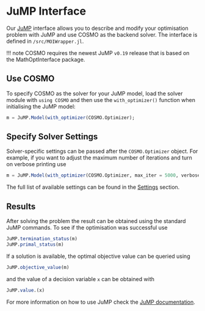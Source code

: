 # JuMP Interface
Our [JuMP](https://github.com/JuliaOpt/JuMP.jl/) interface allows you to describe and modify your optimisation problem with JuMP and use COSMO as the backend solver. The interface is defined in `/src/MOIWrapper.jl`.

!!! note
    COSMO requires the newest JuMP `v0.19` release that is based on the MathOptInterface package.

## Use COSMO
To specify COSMO as the solver for your JuMP model, load the solver module with `using COSMO` and then use the `with_optimizer()` function when initialising the JuMP model:
```julia
m = JuMP.Model(with_optimizer(COSMO.Optimizer);
```

## Specify Solver Settings
Solver-specific settings can be passed after the `COSMO.Optimizer` object. For example, if you want to adjust the maximum number of iterations and turn on verbose printing use
```julia
m = JuMP.Model(with_optimizer(COSMO.Optimizer, max_iter = 5000, verbose = true);
```
The full list of available settings can be found in the [Settings](#settings) section.

## Results
After solving the problem the result can be obtained using the standard JuMP commands. To see if the optimisation was successful use
```julia
JuMP.termination_status(m)
JuMP.primal_status(m)
```
If a solution is available, the optimal objective value can be queried using
```julia
JuMP.objective_value(m)
```
and the value of a decision variable `x` can be obtained with
```julia
JuMP.value.(x)
```
For more information on how to use JuMP check the [JuMP documentation](http://www.juliaopt.org/JuMP.jl/stable/).